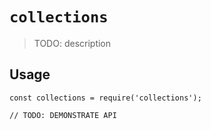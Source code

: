 # `collections`

> TODO: description

## Usage

```
const collections = require('collections');

// TODO: DEMONSTRATE API
```
